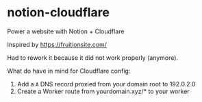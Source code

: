 # notion-cloudflare
Power a website with Notion + Cloudflare

Inspired by https://fruitionsite.com/

Had to rework it because it did not work properly (anymore).

What do have in mind for Cloudflare config:
1. Add a `A` DNS record proxied from your domain root to 192.0.2.0
2. Create a Worker route from yourdomain.xyz/* to your worker
